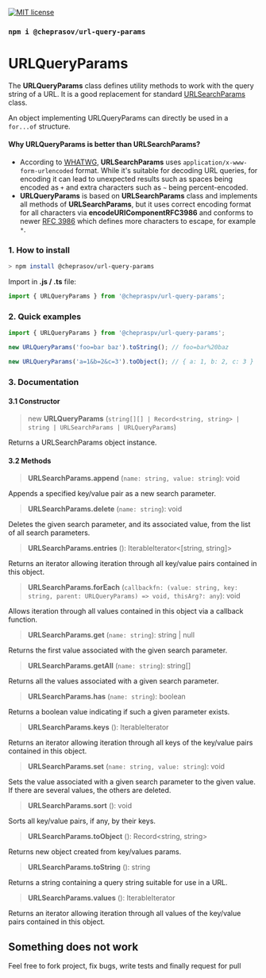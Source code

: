 [![MIT license](http://img.shields.io/badge/license-MIT-brightgreen.svg)](http://opensource.org/licenses/MIT)

### `npm i @cheprasov/url-query-params`

# URLQueryParams

The **URLQueryParams** class defines utility methods to work with the query string of a URL. It is a good replacement for standard [URLSearchParams](https://developer.mozilla.org/en-US/docs/Web/API/URLSearchParams) class.

An object implementing URLQueryParams can directly be used in a `for...of` structure.

#### Why **URLQueryParams** is better than **URLSearchParams**?
- According to [WHATWG](https://url.spec.whatwg.org/#interface-urlsearchparams), **URLSearchParams** uses `application/x-www-form-urlencoded` format. While it's suitable for decoding URL queries, for encoding it can lead to unexpected results such as spaces being encoded as `+` and extra characters such as `~` being percent-encoded.
- **URLQueryParams** is based on **URLSearchParams** class and implements all methods of **URLSearchParams**, but it uses correct encoding format for all characters via **encodeURIComponentRFC3986** and conforms to newer [RFC 3986](https://www.rfc-editor.org/rfc/rfc3986) which defines more characters to escape, for example `*`.

### 1. How to install

```bash
> npm install @cheprasov/url-query-params
```

Import in **.js / .ts** file:
```javascript
import { URLQueryParams } from '@chepraspv/url-query-params';
```

### 2. Quick examples

```javascript
import { URLQueryParams } from '@chepraspv/url-query-params';

new URLQueryParams('foo=bar baz').toString(); // foo=bar%20baz

new URLQueryParams('a=1&b=2&c=3').toObject(); // { a: 1, b: 2, c: 3 }
```

### 3. Documentation

#### 3.1 Constructor
> new **URLQueryParams** (`string[][] | Record<string, string> | string | URLSearchParams | URLQueryParams`)

Returns a URLSearchParams object instance.

#### 3.2 Methods
> **URLSearchParams.append** (`name: string, value: string`): void

Appends a specified key/value pair as a new search parameter.

> **URLSearchParams.delete** (`name: string`): void

Deletes the given search parameter, and its associated value, from the list of all search parameters.  

> **URLSearchParams.entries** (): IterableIterator<[string, string]>

Returns an iterator allowing iteration through all key/value pairs contained in this object.

> **URLSearchParams.forEach** (`callbackfn: (value: string, key: string, parent: URLQueryParams) => void, thisArg?: any`): void
 
Allows iteration through all values contained in this object via a callback function.

> **URLSearchParams.get** (`name: string`): string | null

Returns the first value associated with the given search parameter.

> **URLSearchParams.getAll** (`name: string`): string[]

Returns all the values associated with a given search parameter.

> **URLSearchParams.has** (`name: string`): boolean

Returns a boolean value indicating if such a given parameter exists.

> **URLSearchParams.keys** (): IterableIterator<string>

Returns an iterator allowing iteration through all keys of the key/value pairs contained in this object.

> **URLSearchParams.set** (`name: string, value: string`): void

Sets the value associated with a given search parameter to the given value. If there are several values, the others are deleted.

> **URLSearchParams.sort** (): void

Sorts all key/value pairs, if any, by their keys.

> **URLSearchParams.toObject** (): Record<string, string>

Returns new object created from key/values params.

> **URLSearchParams.toString** (): string
 
Returns a string containing a query string suitable for use in a URL.

> **URLSearchParams.values** (): IterableIterator<string>

Returns an iterator allowing iteration through all values of the key/value pairs contained in this object.

## Something does not work

Feel free to fork project, fix bugs, write tests and finally request for pull
